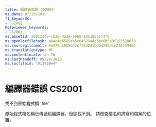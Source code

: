 ```yaml
---
title: 編譯器錯誤 CS2001
ms.date: 07/20/2015
f1_keywords:
- CS2001
helpviewer_keywords:
- CS2001
ms.assetid: a6912345-cb26-4a2d-b969-18519555f4f5
ms.openlocfilehash: a84c4e6585eb5c04828adc5bc6b5b0f192520033
ms.sourcegitcommit: 5b475c1855b32cf78d2d1bbb4295e4c236f39464
ms.translationtype: MT
ms.contentlocale: zh-TW
ms.lasthandoff: 09/24/2020
ms.locfileid: "91173044"
---
```

# <a name="compiler-error-cs2001"></a>編譯器錯誤 CS2001

找不到原始程式檔 'file'  
  
 原始程式檔名稱已傳遞給編譯器，但卻找不到。 請檢查檔名的拼寫和檔案的位置。
